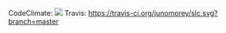 CodeClimate: <a href="https://codeclimate.com/github/rails/rails"><img src="https://codeclimate.com/github/rails/rails/badges/gpa.svg" /></a>
Travis: https://travis-ci.org/junomorey/slc.svg?branch=master